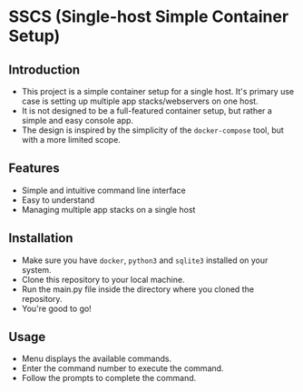 # SSCS (Single-host Simple Container Setup)

## Introduction
- This project is a simple container setup for a single host. It's primary use case is setting up multiple app stacks/webservers on one host. 
- It is not designed to be a full-featured container setup, but rather a simple and easy console app.
- The design is inspired by the simplicity of the `docker-compose` tool, but with a more limited scope.

## Features
- Simple and intuitive command line interface
- Easy to understand 
- Managing multiple app stacks on a single host

## Installation
- Make sure you have `docker`, `python3` and `sqlite3` installed on your system.
- Clone this repository to your local machine.
- Run the main.py file inside the directory where you cloned the repository.
- You're good to go!

## Usage
- Menu displays the available commands.
- Enter the command number to execute the command.
- Follow the prompts to complete the command.
